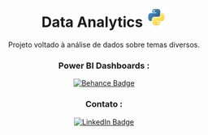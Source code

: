 
<div id="header" align="center"><h1>Data Analytics <img src= "https://github.com/devicons/devicon/blob/master/icons/python/python-original.svg" title="Git" **alt="Git" width="40" height="40"/></h1> 

Projeto voltado à análise de dados sobre temas diversos. 

### Power BI Dashboards :

</a>
    <a href="https://www.behance.net/LRLeite">
        <img src="https://img.shields.io/badge/Behance-blue?style=for-the-badge&logo=behance&logoColor=white" alt="Behance Badge"/>
    </a>

### Contato :
<div id="badges">
    <a href="https://www.linkedin.com/in/leandro-rafael-leite/">
        <img src="https://img.shields.io/badge/LinkedIn-blue?style=for-the-badge&logo=linkedin&logoColor=white" alt="LinkedIn Badge"/>
    
</div>

